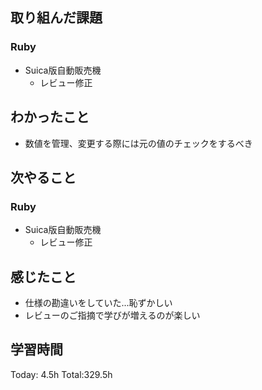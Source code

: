 ## 取り組んだ課題
### Ruby
- Suica版自動販売機
  - レビュー修正
## わかったこと
- 数値を管理、変更する際には元の値のチェックをするべき
## 次やること
### Ruby
- Suica版自動販売機
  - レビュー修正
## 感じたこと
- 仕様の勘違いをしていた...恥ずかしい
- レビューのご指摘で学びが増えるのが楽しい
## 学習時間
Today: 4.5h Total:329.5h